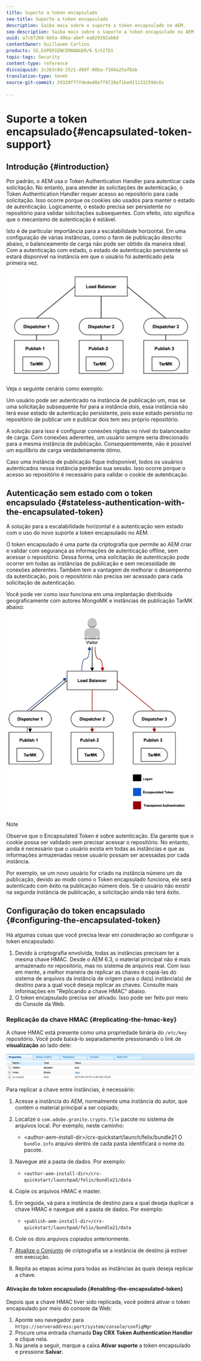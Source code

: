 ```yaml
---
title: Suporte a token encapsulado
seo-title: Suporte a token encapsulado
description: Saiba mais sobre o suporte a token encapsulado no AEM.
seo-description: Saiba mais sobre o suporte a token encapsulado no AEM.
uuid: a7c6f269-bb5a-49ba-abef-ea029202ab6d
contentOwner: Guillaume Carlino
products: SG_EXPERIENCEMANAGER/6.5/SITES
topic-tags: Security
content-type: reference
discoiquuid: 2c263c0d-2521-49df-88ba-f304a25af8ab
translation-type: tm+mt
source-git-commit: 29328ff7fde4ed0e7f9728af1be911133259dc6c

---
```



# Suporte a token encapsulado{#encapsulated-token-support}

## Introdução {#introduction}

Por padrão, o AEM usa o Token Authentication Handler para autenticar cada solicitação. No entanto, para atender às solicitações de autenticação, o Token Authentication Handler requer acesso ao repositório para cada solicitação. Isso ocorre porque os cookies são usados para manter o estado de autenticação. Logicamente, o estado precisa ser persistente no repositório para validar solicitações subsequentes. Com efeito, isto significa que o mecanismo de autenticação é estável.

Isto é de particular importância para a escalabilidade horizontal. Em uma configuração de várias instâncias, como o farm de publicação descrito abaixo, o balanceamento de carga não pode ser obtido da maneira ideal. Com a autenticação com estado, o estado de autenticação persistente só estará disponível na instância em que o usuário foi autenticado pela primeira vez.

![chlimage_1-33](assets/chlimage_1-33a.png)

Veja o seguinte cenário como exemplo:

Um usuário pode ser autenticado na instância de publicação um, mas se uma solicitação subsequente for para a instância dois, essa instância não terá esse estado de autenticação persistente, pois esse estado persistiu no repositório de publicar um e publicar dois tem seu próprio repositório.

A solução para isso é configurar conexões rígidas no nível do balanceador de carga. Com conexões aderentes, um usuário sempre seria direcionado para a mesma instância de publicação. Consequentemente, não é possível um equilíbrio de carga verdadeiramente ótimo.

Caso uma instância de publicação fique indisponível, todos os usuários autenticados nessa instância perderão sua sessão. Isso ocorre porque o acesso ao repositório é necessário para validar o cookie de autenticação.

## Autenticação sem estado com o token encapsulado {#stateless-authentication-with-the-encapsulated-token}

A solução para a escalabilidade horizontal é a autenticação sem estado com o uso do novo suporte a token encapsulado no AEM.

O token encapsulado é uma parte da criptografia que permite ao AEM criar e validar com segurança as informações de autenticação offline, sem acessar o repositório. Dessa forma, uma solicitação de autenticação pode ocorrer em todas as instâncias de publicação e sem necessidade de conexões aderentes. Também tem a vantagem de melhorar o desempenho da autenticação, pois o repositório não precisa ser acessado para cada solicitação de autenticação.

Você pode ver como isso funciona em uma implantação distribuída geograficamente com autores MongoMK e instâncias de publicação TarMK abaixo:

![chlimage_1-34](assets/chlimage_1-34a.png)

>[!NOTE]
>
>Observe que o Encapsulated Token é sobre autenticação. Ela garante que o cookie possa ser validado sem precisar acessar o repositório. No entanto, ainda é necessário que o usuário exista em todas as instâncias e que as informações armazenadas nesse usuário possam ser acessadas por cada instância.
>
>Por exemplo, se um novo usuário for criado na instância número um da publicação, devido ao modo como o Token encapsulado funciona, ele será autenticado com êxito na publicação número dois. Se o usuário não existir na segunda instância de publicação, a solicitação ainda não terá êxito.


## Configuração do token encapsulado {#configuring-the-encapsulated-token}

Há algumas coisas que você precisa levar em consideração ao configurar o token encapsulado:

1. Devido à criptografia envolvida, todas as instâncias precisam ter a mesma chave HMAC. Desde o AEM 6.3, o material principal não é mais armazenado no repositório, mas no sistema de arquivos real. Com isso em mente, a melhor maneira de replicar as chaves é copiá-las do sistema de arquivos da instância de origem para o da(s) instância(s) de destino para a qual você deseja replicar as chaves. Consulte mais informações em &quot;Replicando a chave HMAC&quot; abaixo.
1. O token encapsulado precisa ser ativado. Isso pode ser feito por meio do Console da Web.

### Replicação da chave HMAC {#replicating-the-hmac-key}

A chave HMAC está presente como uma propriedade binária do `/etc/key` repositório. Você pode baixá-lo separadamente pressionando o link de **visualização** ao lado dele:

![chlimage_1-35](assets/chlimage_1-35a.png)

Para replicar a chave entre instâncias, é necessário:

1. Acesse a instância do AEM, normalmente uma instância do autor, que contém o material principal a ser copiado;
1. Localize o `com.adobe.granite.crypto.file` pacote no sistema de arquivos local. Por exemplo, neste caminho:

   * &lt;author-aem-install-dir>/crx-quickstart/launch/felix/bundle21
   O `bundle.info` arquivo dentro de cada pasta identificará o nome do pacote.

1. Navegue até a pasta de dados. Por exemplo:

   * `<author-aem-install-dir>/crx-quickstart/launchpad/felix/bundle21/data`

1. Copie os arquivos HMAC e master.
1. Em seguida, vá para a instância de destino para a qual deseja duplicar a chave HMAC e navegue até a pasta de dados. Por exemplo:

   * `<publish-aem-install-dir>/crx-quickstart/launchpad/felix/bundle21/data`

1. Cole os dois arquivos copiados anteriormente.
1. [Atualize o Conjunto](/help/communities/deploy-communities.md#refresh-the-granite-crypto-bundle) de criptografia se a instância de destino já estiver em execução.

1. Repita as etapas acima para todas as instâncias às quais deseja replicar a chave.

#### Ativação do token encapsulado {#enabling-the-encapsulated-token}

Depois que a chave HMAC tiver sido replicada, você poderá ativar o token encapsulado por meio do console da Web:

1. Aponte seu navegador para `https://serveraddress:port/system/console/configMgr`
1. Procure uma entrada chamada **Day CRX Token Authentication Handler** e clique nela.
1. Na janela a seguir, marque a caixa **Ativar suporte** a token encapsulado e pressione **Salvar**.

